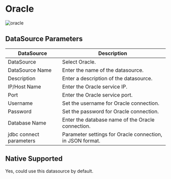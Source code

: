 # Oracle

![oracle](../../../../img/new_ui/dev/datasource/oracle.png)

## DataSource Parameters

| **DataSource**          | **Description** |
|-------------------------| --- |
| DataSource              | Select Oracle. |
| DataSource Name         | Enter the name of the datasource. |
| Description             | Enter a description of the datasource. |
| IP/Host Name            | Enter the Oracle service IP. |
| Port                    | Enter the Oracle service port. |
| Username                | Set the username for Oracle connection. |
| Password                | Set the password for Oracle connection. |
| Database Name           | Enter the database name of the Oracle connection. |
| jdbc connect parameters | Parameter settings for Oracle connection, in JSON format. |

## Native Supported

Yes, could use this datasource by default.